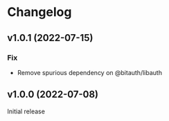 # Changelog

## v1.0.1 (2022-07-15)

### Fix
 - Remove spurious dependency on @bitauth/libauth

## v1.0.0 (2022-07-08)

Initial release
